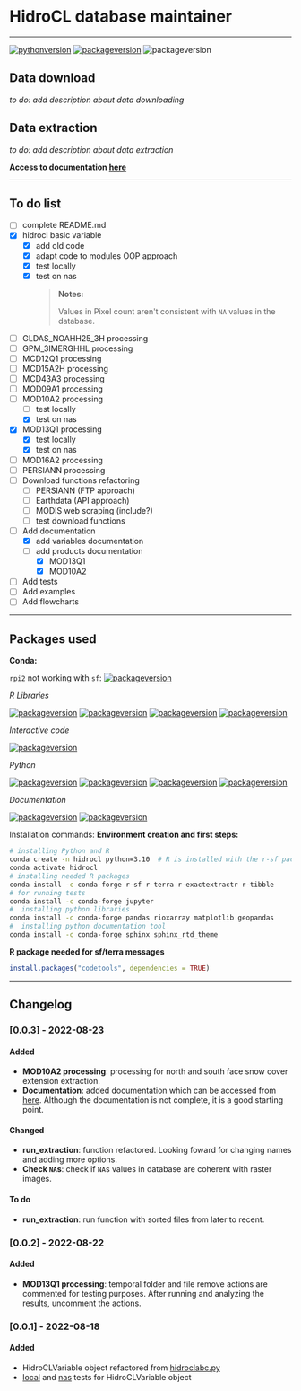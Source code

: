 # HidroCL database maintainer

----

[![pythonversion](https://img.shields.io/badge/python-v3.10-blue?style=plastic&logo=python&logoColor=yellow)](https://www.python.org/downloads/release/python-3100/)
[![packageversion](https://img.shields.io/badge/r-v4.1.2-blue?style=plastic&logo=r&logoColor=9cf)](https://anaconda.org/conda-forge/r-base?version=4.2.1)
![packageversion](https://img.shields.io/badge/version-v0.0.3-blue?style=plastic)

## Data download

*to do: add description about data downloading* 

## Data extraction

*to do: add description about data extraction*

**Access to documentation [here](https://aldotapia.github.io/HidroCL-OOP/)**

----

## To do list

- [ ] complete README.md
- [x] hidrocl basic variable
  - [x] add old code
  - [x] adapt code to modules OOP approach
  - [x] test locally
  - [x] test on nas
    > **Notes:**
    > 
    > Values in Pixel count aren't consistent with `NA` values in the database.
- [ ] GLDAS_NOAHH25_3H processing 
- [ ] GPM_3IMERGHHL processing
- [ ] MCD12Q1 processing
- [ ] MCD15A2H processing
- [ ] MCD43A3 processing
- [ ] MOD09A1 processing
- [ ] MOD10A2 processing
  - [ ] test locally
  - [x] test on nas
- [x] MOD13Q1 processing
  - [x] test locally
  - [x] test on nas
- [ ] MOD16A2 processing
- [ ] PERSIANN processing
- [ ] Download functions refactoring
  - [ ] PERSIANN (FTP approach)
  - [ ] Earthdata (API approach)
  - [ ] MODIS web scraping (include?)
  - [ ] test download functions  
- [ ] Add documentation
  - [x] add variables documentation
  - [ ] add products documentation
    - [x] MOD13Q1
    - [x] MOD10A2
- [ ] Add tests
- [ ] Add examples
- [ ] Add flowcharts

----
## Packages used

**Conda:**

`rpi2` not working with `sf`: [![packageversion](https://img.shields.io/badge/rpi2-v3.5.1-green?style=plastic)](https://anaconda.org/conda-forge/rpy2?version=3.5.1)

*R Libraries*


[![packageversion](https://img.shields.io/badge/r--terra-v1.5.21-green?style=plastic)](https://anaconda.org/conda-forge/r-terra)
[![packageversion](https://img.shields.io/badge/r--sf-v1.0.6-green?style=plastic)](https://anaconda.org/conda-forge/r-sf)
[![packageversion](https://img.shields.io/badge/r--exactextractr-v0.7.2-green?style=plastic)](https://anaconda.org/conda-forge/r-exactextractr)
[![packageversion](https://img.shields.io/badge/tibble-v3.1.8-green?style=plastic)](https://anaconda.org/conda-forge/r-tibble)

*Interactive code*

[![packageversion](https://img.shields.io/badge/jupyter-v1.0.0-green?style=plastic)](https://anaconda.org/conda-forge/jupyter)

*Python*

[![packageversion](https://img.shields.io/badge/pandas-v1.4.3-green?style=plastic)](https://anaconda.org/conda-forge/pandas)
[![packageversion](https://img.shields.io/badge/rioxarray-v0.12.0-green?style=plastic)](https://anaconda.org/conda-forge/rioxarray)
[![packageversion](https://img.shields.io/badge/matplotlib-v3.5.3-green?style=plastic)](https://anaconda.org/conda-forge/matplotlib)
[![packageversion](https://img.shields.io/badge/geopandas-v0.11.1-green?style=plastic)](https://anaconda.org/conda-forge/geopandas)

*Documentation*

[![packageversion](https://img.shields.io/badge/sphinx-v5.1.1-green?style=plastic)](https://anaconda.org/conda-forge/sphinx)
[![packageversion](https://img.shields.io/badge/sphinx--rtd--theme-v0.4.3-green?style=plastic)](https://anaconda.org/conda-forge/sphinx_rtd_theme)

Installation commands:
**Environment creation and first steps:**
```bash
# installing Python and R
conda create -n hidrocl python=3.10  # R is installed with the r-sf package
conda activate hidrocl
# installing needed R packages
conda install -c conda-forge r-sf r-terra r-exactextractr r-tibble
# for running tests
conda install -c conda-forge jupyter
#  installing python libraries
conda install -c conda-forge pandas rioxarray matplotlib geopandas
#  installing python documentation tool
conda install -c conda-forge sphinx sphinx_rtd_theme
```

**R package needed for sf/terra messages**

```R
install.packages("codetools", dependencies = TRUE)
```

----

## Changelog

### [0.0.3] - 2022-08-23
#### Added
- **MOD10A2 processing**: processing for north and south face snow cover extension extraction.
- **Documentation**: added documentation which can be accessed from [here](https://aldotapia.github.io/HidroCL-OOP/). Although the documentation is not complete, it is a good starting point.

#### Changed
- **run_extraction**: function refactored. Looking foward for changing names and adding more options.
- **Check `NA`s**: check if `NA`s values in database are coherent with raster images.

#### To do
- **run_extraction**: run function with sorted files from later to recent.


### [0.0.2] - 2022-08-22
#### Added
- **MOD13Q1 processing**: temporal folder and file remove actions are commented for testing purposes. After running and analyzing the results, uncomment the actions.


### [0.0.1] - 2022-08-18
#### Added
- HidroCLVariable object refactored from [hidroclabc.py](https://github.com/aldotapia/HidroCL-DBCreation/blob/main/Class%20tests/hidroclabc.py)
- [local](https://github.com/aldotapia/HidroCL-OOP/blob/main/local_tests.ipynb) and [nas](https://github.com/aldotapia/HidroCL-OOP/blob/main/nas_tests.ipynb) tests for HidroCLVariable object